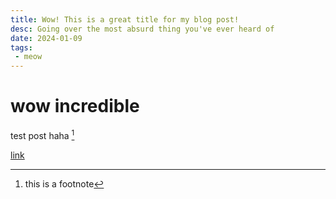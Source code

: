 ```yaml
---
title: Wow! This is a great title for my blog post!
desc: Going over the most absurd thing you've ever heard of
date: 2024-01-09
tags:
 - meow
---
```

# wow incredible

test post haha [^1]

[^1]: this is a footnote

[link](./cool-first-post.md)